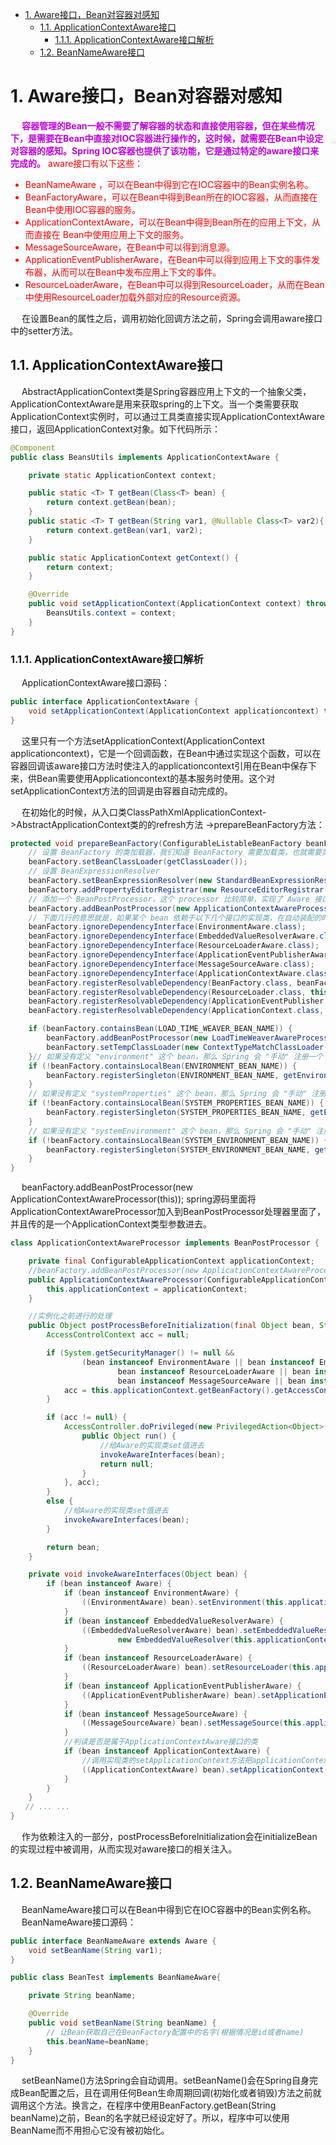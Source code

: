 
<!-- TOC -->

- [1. Aware接口，Bean对容器对感知](#1-aware接口bean对容器对感知)
    - [1.1. ApplicationContextAware接口](#11-applicationcontextaware接口)
        - [1.1.1. ApplicationContextAware接口解析](#111-applicationcontextaware接口解析)
    - [1.2. BeanNameAware接口](#12-beannameaware接口)

<!-- /TOC -->


<!-- 
 【死磕 Spring】----- IOC 之 深入分析 Aware 接口 
 https://mp.weixin.qq.com/s/jz2PU64RZ0-RJjjKfONSQA
-->

# 1. Aware接口，Bean对容器对感知  
&emsp; **<font color = "clime">容器管理的Bean一般不需要了解容器的状态和直接使用容器，但在某些情况下，是需要在Bean中直接对IOC容器进行操作的，这时候，就需要在Bean中设定对容器的感知。Spring IOC容器也提供了该功能，它是通过特定的aware接口来完成的。</font>** <font color = "red">aware接口有以下这些：

* BeanNameAware ，可以在Bean中得到它在IOC容器中的Bean实例名称。  
* BeanFactoryAware，可以在Bean中得到Bean所在的IOC容器，从而直接在Bean中使用IOC容器的服务。  
* ApplicationContextAware，可以在Bean中得到Bean所在的应用上下文，从而直接在 Bean中使用应用上下文的服务。  
* MessageSourceAware，在Bean中可以得到消息源。  
* ApplicationEventPublisherAware，在Bean中可以得到应用上下文的事件发布器，从而可以在Bean中发布应用上下文的事件。  
* ResourceLoaderAware，在Bean中可以得到ResourceLoader，从而在Bean中使用ResourceLoader加载外部对应的Resource资源。</font>  

&emsp; 在设置Bean的属性之后，调用初始化回调方法之前，Spring会调用aware接口中的setter方法。  

## 1.1. ApplicationContextAware接口  

&emsp; AbstractApplicationContext类是Spring容器应用上下文的一个抽象父类，ApplicationContextAware是用来获取spring的上下文。当一个类需要获取ApplicationContext实例时，可以通过工具类直接实现ApplicationContextAware接口，返回ApplicationContext对象。如下代码所示：  

```java
@Component
public class BeansUtils implements ApplicationContextAware {

    private static ApplicationContext context;

    public static <T> T getBean(Class<T> bean) {
        return context.getBean(bean);
    }
    public static <T> T getBean(String var1, @Nullable Class<T> var2){
        return context.getBean(var1, var2);
    }

    public static ApplicationContext getContext() {
        return context;
    }

    @Override
    public void setApplicationContext(ApplicationContext context) throws BeansException {
        BeansUtils.context = context;
    }
}
```

### 1.1.1. ApplicationContextAware接口解析
&emsp; ApplicationContextAware接口源码：   

```java
public interface ApplicationContextAware {
    void setApplicationContext(ApplicationContext applicationcontext) throws BeansException;
}
```
&emsp; 这里只有一个方法setApplicationContext(ApplicationContext applicationcontext)，它是一个回调函数，在Bean中通过实现这个函数，可以在容器回调该aware接口方法时使注入的applicationcontext引用在Bean中保存下来，供Bean需要使用Applicationcontext的基本服务时使用。这个对setApplicationContext方法的回调是由容器自动完成的。  

&emsp; 在初始化的时候，从入口类ClassPathXmlApplicationContext->AbstractApplicationContext类的的refresh方法 ->prepareBeanFactory方法：  

```java
protected void prepareBeanFactory(ConfigurableListableBeanFactory beanFactory) {
    // 设置 BeanFactory 的类加载器，我们知道 BeanFactory 需要加载类，也就需要类加载器，这里设置为当前 ApplicationContext 的类加载器
    beanFactory.setBeanClassLoader(getClassLoader());
    // 设置 BeanExpressionResolver
    beanFactory.setBeanExpressionResolver(new StandardBeanExpressionResolver());
    beanFactory.addPropertyEditorRegistrar(new ResourceEditorRegistrar(this, getEnvironment()));
    // 添加一个 BeanPostProcessor，这个 processor 比较简单，实现了 Aware 接口的几个特殊的 beans 在初始化的时候，这个 processor 负责回调
    beanFactory.addBeanPostProcessor(new ApplicationContextAwareProcessor(this));
    // 下面几行的意思就是，如果某个 bean 依赖于以下几个接口的实现类，在自动装配的时候忽略它们，Spring 会通过其他方式来处理这些依赖。
    beanFactory.ignoreDependencyInterface(EnvironmentAware.class);
    beanFactory.ignoreDependencyInterface(EmbeddedValueResolverAware.class);
    beanFactory.ignoreDependencyInterface(ResourceLoaderAware.class);
    beanFactory.ignoreDependencyInterface(ApplicationEventPublisherAware.class);
    beanFactory.ignoreDependencyInterface(MessageSourceAware.class);
    beanFactory.ignoreDependencyInterface(ApplicationContextAware.class);
    beanFactory.registerResolvableDependency(BeanFactory.class, beanFactory);
    beanFactory.registerResolvableDependency(ResourceLoader.class, this);
    beanFactory.registerResolvableDependency(ApplicationEventPublisher.class, this);
    beanFactory.registerResolvableDependency(ApplicationContext.class, this);

    if (beanFactory.containsBean(LOAD_TIME_WEAVER_BEAN_NAME)) {
        beanFactory.addBeanPostProcessor(new LoadTimeWeaverAwareProcessor(beanFactory));
        beanFactory.setTempClassLoader(new ContextTypeMatchClassLoader(beanFactory.getBeanClassLoader()));
    }// 如果没有定义 "environment" 这个 bean，那么 Spring 会 "手动" 注册一个
    if (!beanFactory.containsLocalBean(ENVIRONMENT_BEAN_NAME)) {
        beanFactory.registerSingleton(ENVIRONMENT_BEAN_NAME, getEnvironment());
    }
    // 如果没有定义 "systemProperties" 这个 bean，那么 Spring 会 "手动" 注册一个
    if (!beanFactory.containsLocalBean(SYSTEM_PROPERTIES_BEAN_NAME)) {
        beanFactory.registerSingleton(SYSTEM_PROPERTIES_BEAN_NAME, getEnvironment().getSystemProperties());
    }
    // 如果没有定义 "systemEnvironment" 这个 bean，那么 Spring 会 "手动" 注册一个
    if (!beanFactory.containsLocalBean(SYSTEM_ENVIRONMENT_BEAN_NAME)) {
        beanFactory.registerSingleton(SYSTEM_ENVIRONMENT_BEAN_NAME, getEnvironment().getSystemEnvironment());
    }
}
```

&emsp; beanFactory.addBeanPostProcessor(new ApplicationContextAwareProcessor(this)); spring源码里面将ApplicationContextAwareProcessor加入到BeanPostProcessor处理器里面了，并且传的是一个ApplicationContext类型参数进去。  

```java
class ApplicationContextAwareProcessor implements BeanPostProcessor {

    private final ConfigurableApplicationContext applicationContext;
    //beanFactory.addBeanPostProcessor(new ApplicationContextAwareProcessor(this));调用此构造方法把ApplicationContext传过来
    public ApplicationContextAwareProcessor(ConfigurableApplicationContext applicationContext) {
        this.applicationContext = applicationContext;
    }

    //实例化之前进行的处理
    public Object postProcessBeforeInitialization(final Object bean, String beanName) throws BeansException {
        AccessControlContext acc = null;

        if (System.getSecurityManager() != null &&
                (bean instanceof EnvironmentAware || bean instanceof EmbeddedValueResolverAware ||
                        bean instanceof ResourceLoaderAware || bean instanceof ApplicationEventPublisherAware ||
                        bean instanceof MessageSourceAware || bean instanceof ApplicationContextAware)) {
            acc = this.applicationContext.getBeanFactory().getAccessControlContext();
        }

        if (acc != null) {
            AccessController.doPrivileged(new PrivilegedAction<Object>() {
                public Object run() {
                    //给Aware的实现类set值进去
                    invokeAwareInterfaces(bean);
                    return null;
                }
            }, acc);
        }
        else {
            //给Aware的实现类set值进去
            invokeAwareInterfaces(bean);
        }

        return bean;
    }

    private void invokeAwareInterfaces(Object bean) {
        if (bean instanceof Aware) {
            if (bean instanceof EnvironmentAware) {
                ((EnvironmentAware) bean).setEnvironment(this.applicationContext.getEnvironment());
            }
            if (bean instanceof EmbeddedValueResolverAware) {
                ((EmbeddedValueResolverAware) bean).setEmbeddedValueResolver(
                        new EmbeddedValueResolver(this.applicationContext.getBeanFactory()));
            }
            if (bean instanceof ResourceLoaderAware) {
                ((ResourceLoaderAware) bean).setResourceLoader(this.applicationContext);
            }
            if (bean instanceof ApplicationEventPublisherAware) {
                ((ApplicationEventPublisherAware) bean).setApplicationEventPublisher(this.applicationContext);
            }
            if (bean instanceof MessageSourceAware) {
                ((MessageSourceAware) bean).setMessageSource(this.applicationContext);
            }
            //判读是否是属于ApplicationContextAware接口的类
            if (bean instanceof ApplicationContextAware) {
                //调用实现类的setApplicationContext方法把applicationContext set进去
                ((ApplicationContextAware) bean).setApplicationContext(this.applicationContext);
            }
        }
    }
　　// ... ... 
}
```

&emsp; 作为依赖注入的一部分，postProcessBeforelnitialization会在initializeBean的实现过程中被调用，从而实现对aware接口的相关注入。  

## 1.2. BeanNameAware接口  
&emsp; BeanNameAware接口可以在Bean中得到它在IOC容器中的Bean实例名称。  
&emsp; BeanNameAware接口源码：  

```java
public interface BeanNameAware extends Aware {
    void setBeanName(String var1);
}
```

```java
public class BeanTest implements BeanNameAware{

    private String beanName;

    @Override
    public void setBeanName(String beanName) {
        // 让Bean获取自己在BeanFactory配置中的名字(根据情况是id或者name)
        this.beanName=beanName;     
    }
}
```
&emsp; setBeanName()方法Spring会自动调用。setBeanName()会在Spring自身完成Bean配置之后，且在调用任何Bean生命周期回调(初始化或者销毁)方法之前就调用这个方法。换言之，在程序中使用BeanFactory.getBean(String beanName)之前，Bean的名字就已经设定好了。所以，程序中可以使用BeanName而不用担心它没有被初始化。  
